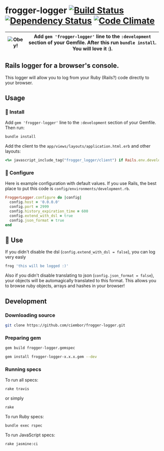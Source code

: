 frogger-logger  [![Build Status](https://travis-ci.org/ciembor/frogger-logger.svg?branch=master)](https://travis-ci.org/ciembor/frogger-logger) [![Dependency Status](https://gemnasium.com/ciembor/frogger-logger.svg)](https://gemnasium.com/ciembor/frogger-logger) [![Code Climate](https://codeclimate.com/github/ciembor/frogger-logger.png)](https://codeclimate.com/github/ciembor/frogger-logger)
=======
|![Obey!](http://oi59.tinypic.com/33lcao2.jpg)|Add `gem 'frogger-logger'` line to the `:development` section of your Gemfile. After this run `bundle install`. You will love it :).|
|:---:|:---:|
## Rails logger for a browser's console.
This logger will allow you to log from your Ruby (Rails?) code directly to your browser.
## Usage
### :frog: Install
Add `gem 'frogger-logger'` line to the `:development` section of your Gemfile. Then run:
```bash
bundle install
```
Add the client to the `app/views/layouts/application.html.erb` and other layouts:
```ruby
<%= javascript_include_tag("frogger_logger/client") if Rails.env.development? %>
```
### :frog: Configure
Here is example configuration with default values. If you use Rails, the best place to put this code is `config/environments/development.rb`.
```ruby
FroggerLogger.configure do |config|
  config.host = '0.0.0.0'
  config.port = 2999
  config.history_expiration_time = 600
  config.extend_with_dsl = true
  config.json_format = true
end
```
## :frog: Use
If you didn't disable the dsl (`config.extend_with_dsl = false`), you can log very easly
```ruby
frog 'this will be logged :)'
```
Also if you didn't disable translating to json (`config.json_format = false`), your objects will be automagically translated to this format. This allows you to browse ruby objects, arrays and hashes in your browser!
## Development
### Downloading source
```bash
git clone https://github.com/ciembor/frogger-logger.git
```
### Preparing gem
```bash
gem build frogger-logger.gemspec
```
```bash
gem install frogger-logger-x.x.x.gem --dev
```
### Running specs
To run all specs:
```bash
rake travis
```
or simply
```bash
rake
```
To run Ruby specs:
```bash
bundle exec rspec
```
To run JavaScript specs:
```bash
rake jasmine:ci
```
